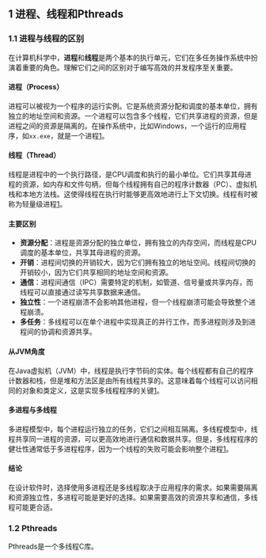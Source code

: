 ## 1 进程、线程和Pthreads

### 1.1 进程与线程的区别

在计算机科学中，**进程**和**线程**是两个基本的执行单元，它们在多任务操作系统中扮演着重要的角色。理解它们之间的区别对于编写高效的并发程序至关重要。

#### 进程（Process）

进程可以被视为一个程序的运行实例。它是系统资源分配和调度的基本单位，拥有独立的地址空间和资源。一个进程可以包含多个线程，它们共享进程的资源，但是进程之间的资源是隔离的。在操作系统中，比如Windows，一个运行的应用程序，如`xx.exe`，就是一个进程[1](https://blog.csdn.net/ThinkWon/article/details/102021274)。

#### 线程（Thread）

线程是进程中的一个执行路径，是CPU调度和执行的最小单位。它们共享其母进程的资源，如内存和文件句柄，但每个线程拥有自己的程序计数器（PC）、虚拟机栈和本地方法栈。这使得线程在执行时能够更高效地进行上下文切换。线程有时被称为轻量级进程[1](https://blog.csdn.net/ThinkWon/article/details/102021274)。

#### 主要区别

- **资源分配**：进程是资源分配的独立单位，拥有独立的内存空间，而线程是CPU调度的基本单位，共享其母进程的资源。
- **开销**：进程间切换的开销较大，因为它们拥有独立的地址空间。线程间切换的开销较小，因为它们共享相同的地址空间和资源。
- **通信**：进程间通信（IPC）需要特定的机制，如管道、信号量或共享内存，而线程可以直接通过读写共享数据来通信。
- **独立性**：一个进程崩溃不会影响其他进程，但一个线程崩溃可能会导致整个进程崩溃。
- **多任务**：多线程可以在单个进程中实现真正的并行工作，而多进程则涉及到进程间的协调和资源共享。

#### 从JVM角度

在Java虚拟机（JVM）中，线程是执行字节码的实体。每个线程都有自己的程序计数器和栈，但是堆和方法区是由所有线程共享的。这意味着每个线程可以访问相同的对象和类定义，这是实现多线程程序的关键[1](https://blog.csdn.net/ThinkWon/article/details/102021274)。

#### 多进程与多线程

多进程模型中，每个进程运行独立的任务，它们之间相互隔离。多线程模型中，线程共享同一进程的资源，可以更高效地进行通信和数据共享。但是，多线程程序的健壮性通常低于多进程程序，因为一个线程的失败可能会影响整个进程[1](https://blog.csdn.net/ThinkWon/article/details/102021274)。

#### 结论

在设计软件时，选择使用多进程还是多线程取决于应用程序的需求。如果需要隔离和资源独立性，多进程可能是更好的选择。如果需要高效的资源共享和通信，多线程可能更合适。

### 1.2 Pthreads

Pthreads是一个多线程C库。
